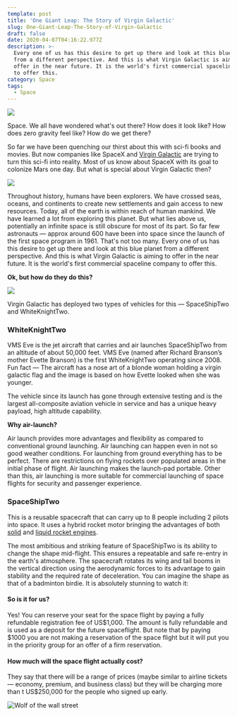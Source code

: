```yaml
---
template: post
title: 'One Giant Leap: The Story of Virgin Galactic'
slug: One-Giant-Leap-The-Story-of-Virgin-Galactic
draft: false
date: 2020-04-07T04:16:22.977Z
description: >-
  Every one of us has this desire to get up there and look at this blue planet
  from a different perspective. And this is what Virgin Galactic is aiming to
  offer in the near future. It is the world's first commercial spaceline company
  to offer this.
category: Space
tags:
  - Space
---
```



![](https://cdn-images-1.medium.com/max/1600/1*6WMceD2PpBPn39PjXIp5ew.jpeg)

Space. We all have wondered what's out there? How does it look like? How does zero gravity feel like? How do we get there?

So far we have been quenching our thirst about this with sci-fi books and movies. But now companies like SpaceX and [Virgin Galactic](https://www.virgingalactic.com/) are trying to turn this sci-fi into reality. Most of us know about SpaceX with its goal to colonize Mars one day. But what is special about Virgin Galactic then?

![](https://cdn-images-1.medium.com/max/1600/1*6KO1sZtjzNKAuDTp6FViXA.png)

Throughout history, humans have been explorers. We have crossed seas, oceans, and continents to create new settlements and gain access to new resources. Today, all of the earth is within reach of human mankind. We have learned a lot from exploring this planet. But what lies above us, potentially an infinite space is still obscure for most of its part. So far few astronauts — approx around 600 have been into space since the launch of the first space program in 1961. That's not too many. Every one of us has this desire to get up there and look at this blue planet from a different perspective. And this is what Virgin Galactic is aiming to offer in the near future. It is the world's first commercial spaceline company to offer this.

**Ok, but how do they do this?**

![](https://cdn-images-1.medium.com/max/1600/1*-v0aDrUHFazhnroItVGFeQ.jpeg)

Virgin Galactic has deployed two types of vehicles for this — SpaceShipTwo and WhiteKnightTwo.

### WhiteKnightTwo

VMS Eve is the jet aircraft that carries and air launches SpaceShipTwo from an altitude of about 50,000 feet. VMS Eve (named after Richard Branson’s mother Evette Branson) is the first WhiteKnightTwo operating since 2008. Fun fact — The aircraft has a nose art of a blonde woman holding a virgin galactic flag and the image is based on how Evette looked when she was younger.

The vehicle since its launch has gone through extensive testing and is the largest all-composite aviation vehicle in service and has a unique heavy payload, high altitude capability.

**Why air-launch?**

Air launch provides more advantages and flexibility as compared to conventional ground launching. Air launching can happen even in not so good weather conditions. For launching from ground everything has to be perfect. There are restrictions on flying rockets over populated areas in the initial phase of flight. Air launching makes the launch-pad portable. Other than this, air launching is more suitable for commercial launching of space flights for security and passenger experience.

### **SpaceShipTwo**

This is a reusable spacecraft that can carry up to 8 people including 2 pilots into space. It uses a hybrid rocket motor bringing the advantages of both [solid](https://www.grc.nasa.gov/WWW/K-12/airplane/srockth.html) and [liquid rocket engines](https://www.grc.nasa.gov/WWW/K-12/airplane/lrockth.html).

The most ambitious and striking feature of SpaceShipTwo is its ability to change the shape mid-flight. This ensures a repeatable and safe re-entry in the earth's atmosphere. The spacecraft rotates its wing and tail booms in the vertical direction using the aerodynamic forces to its advantage to gain stability and the required rate of deceleration. You can imagine the shape as that of a badminton birdie. It is absolutely stunning to watch it:

#### **So is it for us?**

Yes! You can reserve your seat for the space flight by paying a fully refundable registration fee of US$1,000. The amount is fully refundable and is used as a deposit for the future spaceflight. But note that by paying $1000 you are not making a reservation of the space flight but it will put you in the priority group for an offer of a firm reservation.

#### How much will the space flight actually cost?

They say that there will be a range of prices (maybe similar to airline tickets — economy, premium, and business class) but they will be charging more than t US$250,000 for the people who signed up early.

![Wolf of the wall street](https://media.giphy.com/media/26ufdipQqU2lhNA4g/giphy.gif)
